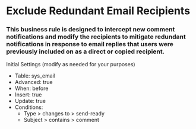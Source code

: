 # Exclude Redundant Email Recipients
### This business rule is designed to intercept new comment notifications and modify the recipients to mitigate redundant notifications in response to email replies that users were previously included on as a direct or copied recipient.

Initial Settings (modify as needed for your purposes)
- Table: sys_email
- Advanced: true
- When: before
- Insert: true
- Update: true
- Conditions:
  - Type > changes to > send-ready
  - Subject > contains > comment
